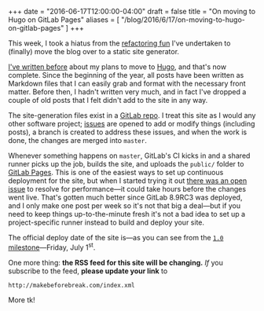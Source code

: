 +++
date = "2016-06-17T12:00:00-04:00"
draft = false
title = "On moving to Hugo on GitLab Pages"
aliases = [ "/blog/2016/6/17/on-moving-to-hugo-on-gitlab-pages" ]
+++

This week, I took a hiatus from the [refactoring fun][1] I've undertaken to (finally) move the blog over to a static site generator.

[I've written before][2] about my plans to move to [Hugo][3], and that's now complete. Since the beginning of the year, all posts have been written as Markdown files that I can easily grab and format with the necessary front matter. Before then, I hadn't written very much, and in fact I've dropped a couple of old posts that I felt didn't add to the site in any way.

The site-generation files exist in a [GitLab repo][4]. I treat this site as I would any other software project; [issues][5] are opened to add or modify things (including posts), a branch is created to address these issues, and when the work is done, the changes are merged into `master`.

Whenever something happens on `master`, GitLab's CI kicks in and a shared runner picks up the job, builds the site, and uploads the `public/` folder to [GitLab Pages][6]. This is one of the easiest ways to set up continuous deployment for the site, but when I started trying it out [there was an open issue][7] to resolve for performance&mdash;it could take hours before the changes went live. That's gotten much better since GitLab 8.9RC3 was deployed, and I only make one post per week so it's not that big a deal&mdash;but if you need to keep things up-to-the-minute fresh it's not a bad idea to set up a project-specific runner instead to build and deploy your site.

The official deploy date of the site is&mdash;as you can see from the [`1.0` milestone][8]&mdash;Friday, July 1<sup>st</sup>.

One more thing: **the RSS feed for this site will be changing.** *If* you subscribe to the feed, **please update your link** to

```
http://makebeforebreak.com/index.xml
```

More tk!

[1]: /tags/tghr/
[2]: /blog/2016/1/21/on-moving-preparations
[3]: http://gohugo.io
[4]: https://gitlab.com/AngeloStavrow/makebeforebreak.com
[5]: https://gitlab.com/AngeloStavrow/makebeforebreak.com/issues
[6]: https://pages.gitlab.io
[7]: https://gitlab.com/gitlab-org/gitlab-ci-multi-runner/issues/1390
[8]: https://gitlab.com/AngeloStavrow/makebeforebreak.com/milestones/1

